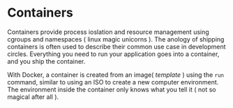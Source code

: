 Containers
==========
Containers provide process ioslation and resource management using cgroups and namespaces ( linux magic unicorns ). The anology of shipping containers is often used to describe
their common use case in development circles. Everything you need to run your application goes into a container, and you ship
the container.

With Docker, a container is created from an image( *template* ) using the `run` command, similar to using an ISO to create
a new computer environment. The environment inside the container only knows what you tell it ( not so magical after all ). 


